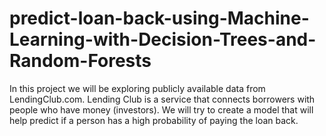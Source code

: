 # predict-loan-back-using-Machine-Learning-with-Decision-Trees-and-Random-Forests
In this project we will be exploring publicly available data from LendingClub.com. Lending Club is a service that connects borrowers with people who have money (investors). We will try to create a model that will help predict if a person has a high probability of paying the loan back.

